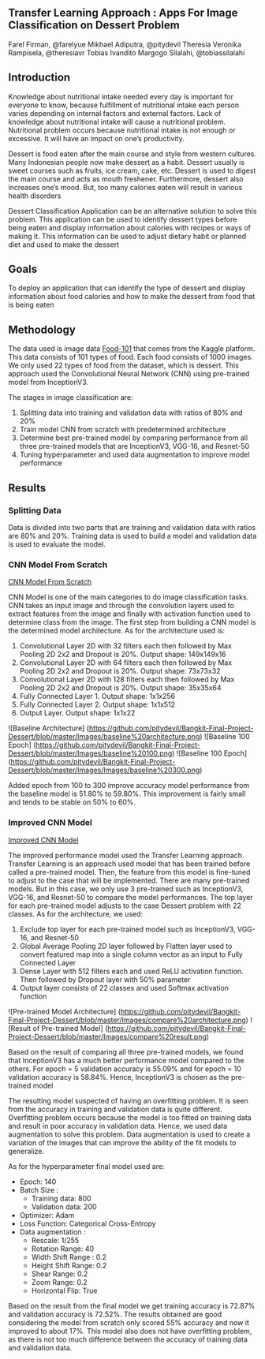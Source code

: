 ## Transfer Learning Approach : Apps For Image Classification on Dessert Problem

Farel Firman, @farelyue
Mikhael Adiputra, @pitydevil
Theresia Veronika Rampisela, @theresiavr
Tobias Ivandito Margogo Silalahi, @tobiassilalahi

## Introduction

Knowledge about nutritional intake needed every day is important for everyone to know, because fulfillment of nutritional intake each person varies depending on internal factors and external factors. Lack of knowledge about nutritional intake will cause a nutritional problem. Nutritional problem occurs because nutritional intake is not enough or excessive. It will have an impact on one’s productivity.

Dessert is food eaten after the main course and style from western cultures. Many Indonesian people now make dessert as a habit. Dessert usually is sweet courses such as fruits, ice cream, cake, etc. Dessert is used to digest the main course and acts as mouth freshener. Furthermore, dessert also increases one’s mood. But, too many calories eaten will result in various health disorders

Dessert Classification Application can be an alternative solution to solve this problem. This application can be used to identify dessert types before being eaten and display information about calories with recipes or ways of making it. This information can be used to adjust dietary habit or planned diet and used to make the dessert

## Goals

To deploy an application that can identify the type of dessert and display information about food calories and how to make the dessert from food that is being eaten

## Methodology

The data used is image data [Food-101](http://www.kaggle.com/kmader/food41) that comes from the Kaggle platform. This data consists of 101 types of food. Each food consists of 1000 images. We only used 22 types of food from the dataset, which is dessert. This approach used the Convolutional Neural Network (CNN) using pre-trained model from InceptionV3. 

The stages in image classification are:

1. Splitting data into training and validation data with ratios of 80% and 20%
2. Train model CNN from scratch with predetermined architecture
3. Determine best pre-trained model by comparing performance from all three pre-trained models that are InceptionV3, VGG-16, and Resnet-50
4. Tuning hyperparameter and used data augmentation to improve model performance


## Results

### Splitting Data

Data is divided into two parts that are training and validation data with ratios are 80% and 20%. Training data is used to build a model and validation data is used to evaluate the model.

### CNN Model From Scratch
[CNN Model From Scratch](https://github.com/pitydevil/Bangkit-Final-Project-Dessert/blob/master/Bangkit%20Last%20Assignment.ipynb)

CNN Model is one of the main categories to do image classification tasks. CNN takes an input image and through the convolution layers used to extract features from the image and finally with activation function used to determine class from the image. The first step from building a CNN model is the determined model architecture. As for the architecture used is:

1. Convolutional Layer 2D with 32 filters each then followed by Max Pooling 2D 2x2 and Dropout is 20%. Output shape: 149x149x16
2. Convolutional Layer 2D with 64 filters each then followed by Max Pooling 2D 2x2 and Dropout is 20%. Output shape: 73x73x32
3. Convolutional Layer 2D with 128 filters each then followed by Max Pooling 2D 2x2 and Dropout is 20%. Output shape: 35x35x64
4. Fully Connected Layer 1. Output shape: 1x1x256
5. Fully Connected Layer 2. Output shape: 1x1x512
6. Output Layer. Output shape: 1x1x22

![Baseline Architecture]
(https://github.com/pitydevil/Bangkit-Final-Project-Dessert/blob/master/Images/baseline%20architecture.png)
![Baseline 100 Epoch]
(https://github.com/pitydevil/Bangkit-Final-Project-Dessert/blob/master/Images/baseline%20100.png)
![Baseline 100 Epoch]
(https://github.com/pitydevil/Bangkit-Final-Project-Dessert/blob/master/Images/Images/baseline%20300.png)

Added epoch from 100 to 300 improve accuracy model performance from the baseline model is 51.80% to 59.80%. This improvement is fairly small and tends to be stable on 50% to 60%.

### Improved CNN Model
[Improved CNN Model](https://github.com/pitydevil/Bangkit-Final-Project-Dessert/blob/master/Transfer%20Learning%20with%20Google%20Colab%20(old%20data%20split).ipynb)

The improved performance model used the Transfer Learning approach. Transfer Learning is an approach used model that has been trained before called a pre-trained model. Then, the feature from this model is fine-tuned to adjust to the case that will be implemented. There are many pre-trained models. But in this case, we only use 3 pre-trained such as InceptionV3, VGG-16, and Resnet-50 to compare the model performances. The top layer for each pre-trained model adjusts to the case Dessert problem with 22 classes. As for the architecture, we used:

1. Exclude top layer for each pre-trained model such as InceptionV3, VGG-16, and Resnet-50
2. Global Average Pooling 2D layer followed by Flatten layer used to convert featured map into a single column vector as an input to Fully Connected Layer
3. Dense Layer with 512 filters each and used ReLU activation function. Then followed by Dropout layer with 50% parameter
4. Output layer consists of 22 classes and used Softmax activation function

![Pre-trained Model Architecture]
(https://github.com/pitydevil/Bangkit-Final-Project-Dessert/blob/master/Images/compare%20architecture.png)
![Result of Pre-trained Model]
(https://github.com/pitydevil/Bangkit-Final-Project-Dessert/blob/master/Images/compare%20result.png)

Based on the result of comparing all three pre-trained models, we found that InceptionV3 has a much better performance model compared to the others. For epoch = 5 validation accuracy is 55.09% and for epoch = 10 validation accuracy is 58.84%. Hence, InceptionV3 is chosen as the pre-trained model

The resulting model suspected of having an overfitting problem. It is seen from the accuracy in training and validation data is quite different. Overfitting problem occurs because the model is too fitted on training data and result in poor accuracy in validation data. Hence, we used data augmentation to solve this problem. Data augmentation is used to create a variation of the images that can improve the ability of the fit models to generalize.

As for the hyperparameter final model used are:

* Epoch: 140
* Batch Size :
	* Training data: 800
	* Validation data: 200
* Optimizer: Adam
* Loss Function: Categorical Cross-Entropy
* Data augmentation :
	* Rescale: 1/255
	* Rotation Range: 40
	* Width Shift Range : 0.2
	* Height Shift Range: 0.2
	* Shear Range: 0.2
	* Zoom Range: 0.2
	* Horizontal Flip: True

Based on the result from the final model we get training accuracy is 72.87% and validation accuracy is 72.52%. The results obtained are good considering the model from scratch only scored 55% accuracy and now it improved to about 17%. This model also does not have overfitting problem, as there is not too much difference between the accuracy of training data and validation data.

